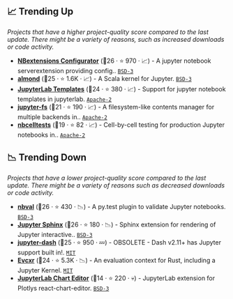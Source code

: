 ## 📈 Trending Up

_Projects that have a higher project-quality score compared to the last update. There might be a variety of reasons, such as increased downloads or code activity._

- <b><a href="https://github.com/Jupyter-contrib/jupyter_nbextensions_configurator">NBextensions Configurator</a></b> (🥈26 ·  ⭐ 970 · 📈) - A jupyter notebook serverextension providing config.. <code><a href="http://bit.ly/3aKzpTv">BSD-3</a></code>
- <b><a href="https://github.com/almond-sh/almond">almond</a></b> (🥇25 ·  ⭐ 1.6K · 📈) - A Scala kernel for Jupyter. <code><a href="http://bit.ly/3aKzpTv">BSD-3</a></code>
- <b><a href="https://github.com/finos/jupyterlab_templates">JupyterLab Templates</a></b> (🥈24 ·  ⭐ 380 · 📈) - Support for jupyter notebook templates in jupyterlab. <code><a href="http://bit.ly/3nYMfla">Apache-2</a></code>
- <b><a href="https://github.com/jpmorganchase/jupyter-fs">jupyter-fs</a></b> (🥈21 ·  ⭐ 190 · 📈) - A filesystem-like contents manager for multiple backends in.. <code><a href="http://bit.ly/3nYMfla">Apache-2</a></code>
- <b><a href="https://github.com/jpmorganchase/nbcelltests">nbcelltests</a></b> (🥈19 ·  ⭐ 82 · 📈) - Cell-by-cell testing for production Jupyter notebooks in.. <code><a href="http://bit.ly/3nYMfla">Apache-2</a></code>

## 📉 Trending Down

_Projects that have a lower project-quality score compared to the last update. There might be a variety of reasons such as decreased downloads or code activity._

- <b><a href="https://github.com/computationalmodelling/nbval">nbval</a></b> (🥈26 ·  ⭐ 430 · 📉) - A py.test plugin to validate Jupyter notebooks. <code><a href="http://bit.ly/3aKzpTv">BSD-3</a></code>
- <b><a href="https://github.com/jupyter/jupyter-sphinx">Jupyter Sphinx</a></b> (🥈26 ·  ⭐ 180 · 📉) - Sphinx extension for rendering of Jupyter interactive.. <code><a href="http://bit.ly/3aKzpTv">BSD-3</a></code>
- <b><a href="https://github.com/plotly/jupyter-dash">jupyter-dash</a></b> (🥈25 ·  ⭐ 950 · 💤) - OBSOLETE - Dash v2.11+ has Jupyter support built in!. <code><a href="http://bit.ly/34MBwT8">MIT</a></code>
- <b><a href="https://github.com/evcxr/evcxr">Evcxr</a></b> (🥈24 ·  ⭐ 5.3K · 📉) - An evaluation context for Rust, including a Jupyter Kernel. <code><a href="http://bit.ly/34MBwT8">MIT</a></code>
- <b><a href="https://github.com/plotly/jupyterlab-chart-editor">JupyterLab Chart Editor</a></b> (🥉14 ·  ⭐ 220 · 💀) - JupyterLab extension for Plotlys react-chart-editor. <code><a href="http://bit.ly/3aKzpTv">BSD-3</a></code>


